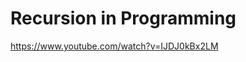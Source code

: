 <!--
 Copyright 2022 Canvas02 <Canvas02@protonmail.com>.
 SPDX-License-Identifier: MIT
-->

# Recursion in Programming 
https://www.youtube.com/watch?v=IJDJ0kBx2LM